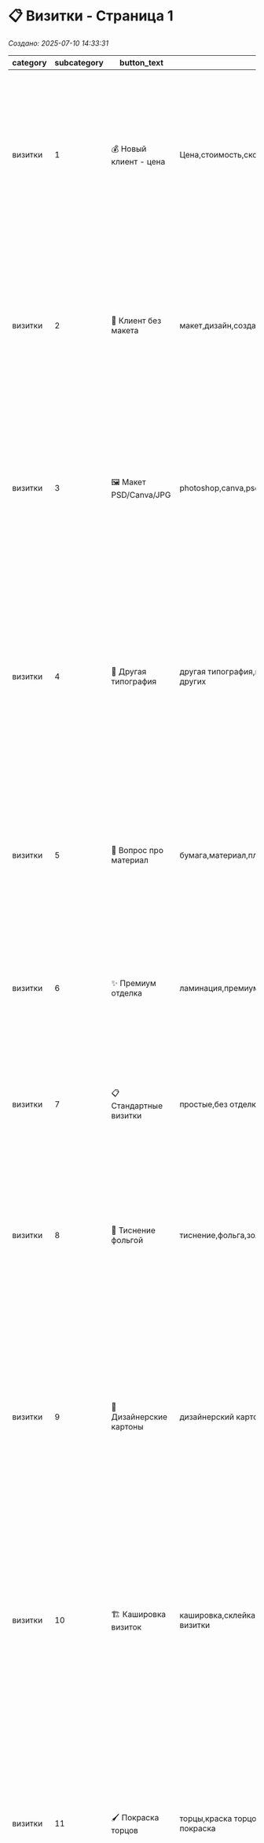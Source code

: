 # 📋 Визитки - Страница 1

*Создано: 2025-07-10 14:33:31*

| category | subcategory | button_text | keywords | answer_ukr | answer_rus | sort_order |
| --- | --- | --- | --- | --- | --- | --- |
| визитки | 1 | 💰 Новый клиент - цена | Цена,стоимость,сколько стоят,делаете визитки | ✅ Звісно! Використовуємо крейдований папір щільністю 350 г/м² — це стандарт якості для візиток: тримає форму, має чистий білий колір і  матову фактуру. <br><br>💰 96 шт за ⚡ 1-2 дні — 158 грн або 💰 1000 шт тиражем — 920 грн у тіж строки. <br><br>❓ Чи маєте готовий для друку макет? | ✅ Конечно! Используем мелованную бумагу плотностью 350 г/м² — это эталон качества для визиток: хорошо держит форму, чисто-белая, с матовой поверхностью.<br><br>💰 96 шт за ⚡ 1-2 дня — 158 грн или 💰 1000 шт — 920 грн в теже сроки.<br><br>❓ Есть ли у вас макет, готовый к печати? | 1 |
| визитки | 2 | 🎨 Клиент без макета | макет,дизайн,создать,нужна помощь | Створюємо професійні стильні макети: доопрацювання готового — близько 💰 200 грн, з нуля — від 💰 400 грн.<br>Макет залишається у вас 🔒 назавжди, оплачується тільки при першому замовленні! У PDF форматі — професійно, не як у Canva.<br><br>📁 Портфоліо: https://t.me/druk_portfolio | Создаем профессиональные стильные макеты: доработка готового — от 💰 200 грн, с нуля — от 💰 400 грн.<br>Макет остается у вас 🔒 навсегда, оплачивается только при первом заказе! В PDF формате — профессионально, не как в Canva.<br><br>📁 Портфолио: https://t.me/druk_portfolio | 2 |
| визитки | 3 | 🖼️ Макет PSD/Canva/JPG | photoshop,canva,psd,jpg | Відмінно, що макет є! PSD, Canva та Figma — класні програми для своїх завдань, але для першокласної поліграфії ми використовуємо 🎯 векторні формати — вони дають ідеальну якість при друці.<br><br>Переведемо ваш макет у професійний PDF/AI від  💰 200 грн, зберігши всі деталі. | Отлично, что макет есть!<br>PSD, Canva и Figma — классные программы для своих задач, но для первоклассной полиграфии мы используем 🎯 векторные форматы — они дают идеальное качество при печати.<br><br>Переведем ваш макет в профессиональный PDF/AI от 💰 200 грн, сохранив все детали. | 3 |
| визитки | 4 | 🏢 Другая типография | другая типография,печатали в другом месте,у других | 🤝 Розуміємо, і це чудово! Ми дуже цінуємо роботу колег.<br><br>Ми використовуємо інший підхід — відповідаємо за підсумкову якість на 💯%, тому віддаємо перевагу векторним файлам.<br>Можемо, звичайно, спробувати надрукувати і так, але тоді не зможемо гарантувати чіткість дрібних деталей та тексту.<br><br>Переведемо у вектор від 💰 200 грн — і результат буде бездоганним. | 🤝 Понимаем, и это здорово! Мы очень ценим работу коллег.<br><br>Мы используем другой подход — отвечаем за итоговое качество на 💯%, поэтому предпочитаем работать с векторными исходниками.<br>Можем, конечно, попробовать напечатать и так, но тогда не сможем гарантировать четкость мелких деталей и текста. <br><br>Переведем в вектор от 💰 200 грн — и результат будет безупречным. | 4 |
| визитки | 5 | 📄 Вопрос про материал | бумага,материал,плотность,какую бумагу | Європейська крейдована матова 350г — супер-стандарт для будь-якого друку!<br><br>✨ Плюс 4 види ламінації: глянець, мат, софт тач, anti-scuff.<br>Також великий вибір дизайнерських картонів і варіантів виконання.<br><br>❓ Який ефект потрібен? | Европейская мелованная матовая 350г — супер-стандарт для любой печати!<br><br>✨ Плюс 4 вида ламинации: глянец, мат, софт тач, anti-scuff.<br>Также большой выбор дизайнерских картонов и вариантов исполнения.<br><br>❓ Какой эффект нужен? | 5 |
| визитки | 6 | ✨ Премиум отделка | ламинация,премиум,отделка,варианты | ✨ Є родзинка: дизайнерські картони, тиснення фольгою, білий тонер на темному, глянцевий лак на маті, каширування у 2-3 шари, фарбовані торці візитних карток.<br><br>Показати магію?<br><br>📁 Портфолио: https://t.me/druk_portfolio | ✨ Есть изюминка: дизайнерские картоны, тиснение фольгой, белый тонер на темном, глянцевый лак на мате, кашировка в 2-3 слоя, крашеные торцы визитных карточек.<br><br>Показать магию?<br><br>📁 Портфолио: https://t.me/druk_portfolio | 6 |
| визитки | 7 | 📋 Стандартные визитки | простые,без отделки,стандартные,обычные | ✅ Зрозуміло, класика теж прекрасна!<br>📎 Макет у PDF, CDR, AI або EPS можна кинути прямо сюди в чат.<br>Якщо кілька видів - 📝 додайте короткий опис кожного комплекту.<br>Зробимо красиво! | ✅ Понятно, классика тоже прекрасна!<br>📎 Макет в PDF, CDR, AI или EPS можно кинуть прямо сюда в чат.<br>Если несколько видов — 📝 добавьте короткое описание каждого комплекта.<br>Сделаем красиво! | 7 |
| визитки | 8 | 🥇 Тиснение фольгой | тиснение,фольга,золото,серебро,фольгирование | 🥇 Тиснення фольгою — наша гордість!<br>✨ Золото: класичне, світле, червоне, рожеве, матове<br>🌟 Срібло: дзеркальне, матове, голографічне<br>🔥 Спецефекти: прозора глянцева, чорна глянцева<br>💎 Кольорові пігментні: синій, жовтий, голубий<br><br>📁 Портфолио: https://t.me/druk_portfolio | 🥇 Тиснение фольгой — наша гордость!<br>✨ Золото: классическое, светлое, красное, розовое, матовое<br>🌟 Серебро: зеркальное, матовое, голографическое<br>🔥 Спецэффекты: прозрачная глянцевая, черная глянцевая<br>💎 Цветные пигментные: синий, желтый, голубой.<br><br>📁 Портфолио: https://t.me/druk_portfolio | 8 |
| визитки | 9 | 🎨 Дизайнерские картоны | дизайнерский картон,цветной картон,фактурный | 🎨 Дизайнерські картони — це магія!<br>🌈 Кольорові: чорний, сірий, крафт, червоний, синій<br>📜 Фактурні: льон, молоток, велюр, металік<br>💫 Перламутрові з мерехтінням<br>⚡ Неонові: рожевий, жовтий, зелений, помаранчевий<br>Щільність 270-350г. Доплата від 120 грн за 100 шт.<br>Під кожен картон підбираємо оптимальну технологію друку! | 🎨 Дизайнерские картоны — это магия!<br>🌈 Цветные: черный, серый, крафт, красный, синий<br>📜 Фактурные: лен, молоток, велюр, металлик<br>💫 Перламутровые с переливом<br>⚡ Неоновые: розовый, желтый, зеленый, оранжевый<br>Плотность 270-350г. Доплата от 120 грн за 100 шт.<br>Под каждый картон подбираем оптимальную технологию печати! | 9 |
| визитки | 10 | 🏗️ Кашировка визиток | кашировка,склейка,многослойные,толстые визитки | 🏗️ Каширування — створюємо товщі та ефектні візитки!<br>📐 2 шари: загальна товщина 700г, відчутна вага в руках<br>📏 3 шари: 1050г — преміум клас, неймовірно солідні<br>🎨 Комбінуємо різні кольори картонів між собою<br>🌈 Популярно: чорний-жовтий-чорний, крафт-білий-крафт<br>💡 Можна робити контрастні торці для WOW-ефекту<br>Доплата від +400 грн за 100 шт (2 шари). | 🏗️ Кашировка — создаем толстые и эффектные визитки!<br>📐 2 слоя: общая плотность 700г, ощутимый вес в руках<br>📏 3 слоя: 1050г — премиум класс, невероятно солидные<br>🎨 Комбинируем разные цвета картонов между собой<br>🌈 Популярно: черный-желтый-черный, крафт-белый-крафт<br>💡 Можно делать контрастные торцы для WOW-эффекта<br>Доплата от +400 грн за 100 шт (2 слоя). | 10 |
| визитки | 11 | 🖌️ Покраска торцов | торцы,краска торцов,цветные торцы,боковая покраска | 🖌️ Фарбуємо торці візиток — ексклюзивна послуга!<br>🌈 Любий колір за каталогом Pantone<br>🔥 Популярні: золотий(бронза), срібний, помаранчевий, червоний, синій<br>✨ Металізовані покриття для преміум-ефекту<br>💎 Комбінуємо з кашируванням для контрастних ліній<br>📐 Ідеально для товстих картонів від 500г<br>Доплата +400 грн за 100 шт. | 🖌️ Красим торцы визиток — эксклюзивная услуга!<br>🌈 Любой цвет по каталогу Pantone<br>🔥 Популярные: золотой, серебряный, черный, красный<br>✨ Металлизированные покрытия для премиум-эффекта<br>💎 Комбинируем с кашировкой для контрастных линий<br>📐 Идеально для толстых картонов от 500г<br>Делаем вручную с ювелирной точностью!<br>Доплата +400 грн за 100 шт. | 11 |
| визитки | 12 | 🎯 Конгрев элементов | конгрев,выдавливание,рельеф,тиснение без фольги | 🎯 Конгрев — об'ємне тиснення без фольги!<br>⚡ Підняті елементи логотипа або тексту<br>💫 Тактильний ефект — відчувається пальцями<br>🔍 Елегантно на темних картонах<br>🎨 Ідеально поєднується з фольговим тисненням<br>📐 Мінімальна товщина ліній — 0.3мм<br>Створюємо ексклюзивний рельєф для вашого бренду!<br>Доплата +500 грн за 100 шт. (без урухування вартості кліше) | 🎯 Конгрев — объемное тиснение без фольги!<br>⚡ Приподнятые элементы логотипа или текста<br>💫 Тактильный эффект — ощущается пальцами<br>🔍 Элегантно на темных картонах<br>🎨 Идеально сочетается с фольговым тиснением<br>📐 Минимальная толщина линий — 0.3мм<br>Создаем эксклюзивный рельеф для вашего бренда!<br>Доплата +500 грн за 100 шт. (без учета стоимости клише | 12 |
| визитки | 13 | 🎪 Шелкография | шелкография,трафаретная печать,плотные краски | 🎪 Шелкографія — особлива технологія друку!<br>🎨 Надщільні фарби, що створюють рельєфний шар<br>✨ Ефект "підняття" зображення над поверхнею<br>🌟 Унікальні спецефекти: термографія, металік (бронза, срібло)<br>💫 Неймовірна яскравість кольорів<br>🔥 Ідеально для візиток на темних картонах<br>Технологія для справжніх цінителів якості!<br><br>📌 Прорахунок можливо зробити після отримання макету, треба розуміти кількість кольорів та всі технічні особливості | 🎪 Шелкография — особая технология печати!<br>🎨 Сверхплотные краски, создающие рельефный слой<br>✨ Эффект "поднятия" изображения над поверхностью<br>🌟 Уникальные спецэффекты: термография, металлик (бронза, серебро)<br>💫 Невероятная яркость цветов<br>🔥 Идеально для визиток на темных картонах<br>Технология для настоящих ценителей качества!<br><br>📌 Просчет можно сделать после получения макета, нужно понимать количество цветов и все технические особенности | 13 |
| визитки | 14 | ⚡ Срочное изготовление | срочно,быстро,завтра,экспресс,за день | ⚡ Експрес-виготовлення візиток — наша сила!<br>🚀 За 4-6 годин — стандартні візитки до 500 шт<br>🏃 За 1-2 доби — з ламінацією до 1000 шт | ⚡ Экспресс-изготовление визиток — наша сила!<br>🚀 За 4-6 часов — стандартные визитки до 500 шт<br>🏃 За 1-2 дня — с ламинацией до 1000 шт | 14 |
| визитки | 15 | 📏 Нестандартные размеры | размер,нестандартный размер,квадратные,узкие | 📏 Виготовляємо візитки будь-яких розмірів та форми!<br>📐 Стандарт: 90×50мм<br>📱 Як кредитка: 85×54мм<br>🔳 Квадратні: 50×50мм, 70×70мм<br>📏 Вузькі: 100×40мм, 120×45мм<br>🎨 Нестандартні: за вашими розмірами та формою<br>Головне — щоб помістилися в гаманець! | 📏 Изготавливаем визитки любых размеров и формы!<br>📐 Стандарт: 90×50мм<br>📱 Как кредитка: 85×54мм<br>🔳 Квадратные: 50×50мм, 70×70мм<br>📏 Узкие: 100×40мм, 120×45мм<br>🎨 Нестандартные: по вашим размерам и формой<br>Главное — чтобы поместились в кошелек! | 15 |
| визитки | 16 | 🚚 Доставка визиток | доставка,курьер,новая почта,самовывоз | 🚚 Доставляємо візитки по всій Україні!<br>📦 Нова Пошта — від 75 грн, 1-2 дні<br>🚕 Таксі по Харкову — 150 грн, у день готовності<br>🏪 Самовивіз — безкоштовно, вул. Чернишевська, 8<br>Упаковуємо у спеціальні коробки — візитки приїдуть ідеальними!<br>При замовленні від 1000 грн доставка НП безкоштовна. | 🚚 Доставляем визитки по всей Украине!<br>📦 Новая Почта — от 75 грн, 1-2 дня<br>🚕 Такси по Харькову — 150 грн, в день готовности<br>🏪 Самовывоз — бесплатно, ул. Чернышевская, 8<br>Упаковываем в специальные коробки — визитки приедут идеальными!<br>При заказе от 1000 грн доставка НП бесплатная. | 16 |
| визитки | 17 | 💰Предоплата | оплата, предоплата, деньги | 💳 Працюємо за передоплатою - це чесно і прозоро.<br>🤝 Такий підхід дає нам змогу використовувати перевірені матеріали та відповідати за результат. | 💳 Работаем по предоплате — это честно и прозрачно.<br>🤝 Такой подход позволяет нам использовать проверенные материалы и отвечать за результат. | 17 |
